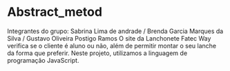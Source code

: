# Abstract_metod
Integrantes do grupo: Sabrina Lima de andrade / Brenda Garcia Marques da Silva / Gustavo Oliveira Postigo Ramos 
O site da Lanchonete Fatec Way verifica se o cliente é aluno ou não, além de permitir montar o seu lanche da forma que preferir.
Neste projeto, utilizamos a linguagem de programação JavaScript.
